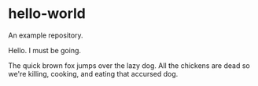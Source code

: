 # hello-world
An example repository.

Hello. I must be going.

The quick brown fox jumps over the lazy dog. All the chickens are dead so we're killing, cooking, and eating that accursed dog.
